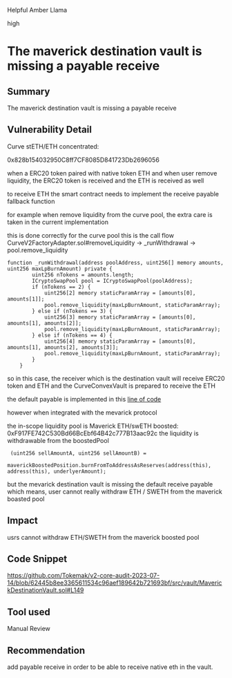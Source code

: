 Helpful Amber Llama

high

# The maverick destination vault is missing a payable receive
## Summary
The maverick destination vault is missing a payable receive

## Vulnerability Detail

Curve stETH/ETH concentrated: 

0x828b154032950C8ff7CF8085D841723Db2696056

when a ERC20 token paired with native token ETH
and when user remove liquidity, the ERC20 token is received and the ETH is received as well

to receive ETH the smart contract needs to implement the receive payable fallback function

for example when remove liquidity from the curve pool, the extra care is taken in the current implementation

this is done correctly for the curve pool this is the call flow CurveV2FactoryAdapter.sol#removeLiquidity -> _runWithdrawal -> pool.remove_liquidity

```solidity
function _runWithdrawal(address poolAddress, uint256[] memory amounts, uint256 maxLpBurnAmount) private {
        uint256 nTokens = amounts.length;
        ICryptoSwapPool pool = ICryptoSwapPool(poolAddress);
        if (nTokens == 2) {
            uint256[2] memory staticParamArray = [amounts[0], amounts[1]];
            pool.remove_liquidity(maxLpBurnAmount, staticParamArray);
        } else if (nTokens == 3) {
            uint256[3] memory staticParamArray = [amounts[0], amounts[1], amounts[2]];
            pool.remove_liquidity(maxLpBurnAmount, staticParamArray);
        } else if (nTokens == 4) {
            uint256[4] memory staticParamArray = [amounts[0], amounts[1], amounts[2], amounts[3]];
            pool.remove_liquidity(maxLpBurnAmount, staticParamArray);
        }
    }
```

so in this case, the receiver which is the destination vault will receive ERC20 token and ETH and the CurveConvexVault is prepared to receive the ETH

the default payable is implemented in this [line of code](https://github.com/sherlock-audit/2023-06-tokemak-JEFFCX/blob/3abd6ab9d2ba8626b92143a28bae22e009dd0501/v2-core-audit-2023-07-14/src/vault/CurveConvexDestinationVault.sol#L80) 

however when integrated with the mevarick protocol

the in-scope liquidity pool is Maverick ETH/swETH boosted: 0xF917FE742C530Bd66BcEbf64B42c777B13aac92c
the liquidity is withdrawable from the boostedPool

```solidity
 (uint256 sellAmountA, uint256 sellAmountB) =
            maverickBoostedPosition.burnFromToAddressAsReserves(address(this), address(this), underlyerAmount);

```
but the mevarick destination vault is missing the default receive payable
which means, user cannot really withdraw ETH / SWETH from the maverick boasted pool

## Impact
usrs cannot withdraw ETH/SWETH from the maverick boosted pool

## Code Snippet
https://github.com/Tokemak/v2-core-audit-2023-07-14/blob/62445b8ee3365611534c96aef189642b721693bf/src/vault/MaverickDestinationVault.sol#L149

## Tool used

Manual Review

## Recommendation
add payable receive in order to be able to receive native eth in the vault.